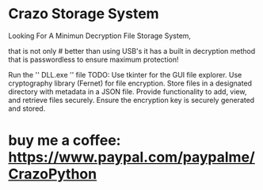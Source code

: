 

# Crazo Storage System

Looking For A Minimun Decryption File Storage System, 

that is not only # better than using USB's
it has a built in decryption method that is passwordless to ensure maximum protection!

Run the '' DLL.exe '' file
TODO:
Use tkinter for the GUI file explorer.
Use cryptography library (Fernet) for file encryption.
Store files in a designated directory with metadata in a JSON file.
Provide functionality to add, view, and retrieve files securely.
Ensure the encryption key is securely generated and stored.

# buy me a coffee: https://www.paypal.com/paypalme/CrazoPython

